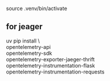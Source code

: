 source .venv/bin/activate



## for jeager

uv pip install \                                 
  opentelemetry-api \
  opentelemetry-sdk \
  opentelemetry-exporter-jaeger-thrift \
  opentelemetry-instrumentation-flask \
  opentelemetry-instrumentation-requests